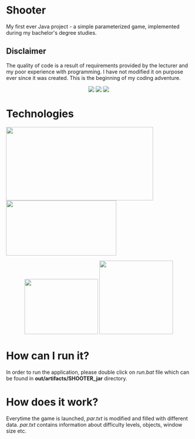 # Shooter
My first ever Java project - a simple parameterized game, implemented during my bachelor's degree studies.

## Disclaimer
The quality of code is a result of requirements provided by the lecturer and my poor experience with programming. I have not modified it on purpose ever since it was created. This is the beginning of my coding adventure.


<p align="center">
  <img src="https://user-images.githubusercontent.com/80395610/138601476-443b6a80-0fbe-4607-ae74-7305efb55a8c.JPG">
    <img src="https://user-images.githubusercontent.com/80395610/138601670-352f9063-13d7-4097-9686-bd9718679aff.JPG">
    <img src="https://user-images.githubusercontent.com/80395610/138601666-04d691e0-2694-4872-add2-ed36412c0031.JPG">





# Technologies


 <img src="https://imagazine.pl/wp-content/uploads/2014/12/javaprob-001.png" width="400" height="200"><img src="https://upload.wikimedia.org/wikipedia/en/c/cc/JavaFX_Logo.png" width="300" height="150">  

<p align="center">
  
 <img  src="https://mycodetips.com/wp-content/uploads/2019/10/google-Gson.png" width="200" height="150">
<img  src="https://upload.wikimedia.org/wikipedia/commons/d/d5/CSS3_logo_and_wordmark.svg" width="200" height="200">
  </p>

# How can I run it?

In order to run the application, please double click on *run.bat* file which can be found in **out/artifacts/SHOOTER_jar** directory.



# How does it work?

Everytime the game is launched, *par.txt* is modified and filled with different data. *par.txt* contains information about difficulty levels, objects, window size etc.





